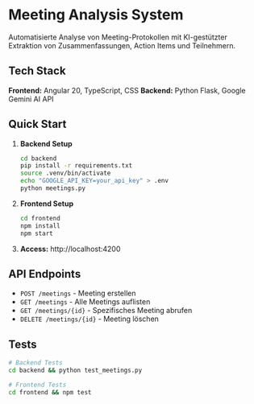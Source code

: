 # Meeting Analysis System

Automatisierte Analyse von Meeting-Protokollen mit KI-gestützter Extraktion von Zusammenfassungen, Action Items und Teilnehmern.

## Tech Stack

**Frontend:** Angular 20, TypeScript, CSS
**Backend:** Python Flask, Google Gemini AI API  

## Quick Start

1. **Backend Setup**
   ```bash
   cd backend
   pip install -r requirements.txt
   source .venv/bin/activate
   echo "GOOGLE_API_KEY=your_api_key" > .env
   python meetings.py
   ```

2. **Frontend Setup**
   ```bash
   cd frontend
   npm install
   npm start
   ```

3. **Access:** http://localhost:4200

## API Endpoints

- `POST /meetings` - Meeting erstellen
- `GET /meetings` - Alle Meetings auflisten  
- `GET /meetings/{id}` - Spezifisches Meeting abrufen
- `DELETE /meetings/{id}` - Meeting löschen

## Tests

```bash
# Backend Tests
cd backend && python test_meetings.py

# Frontend Tests  
cd frontend && npm test
```
